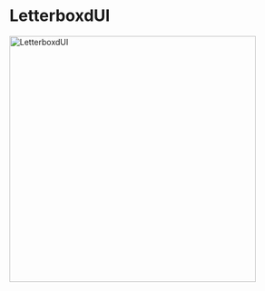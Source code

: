 # LetterboxdUI


<img width="434" alt="LetterboxdUI" src="https://github.com/seherkose/LetterboxdUI/assets/86297425/b8a3bc1e-b1e7-411e-a85f-044fb5a9fc9f">
